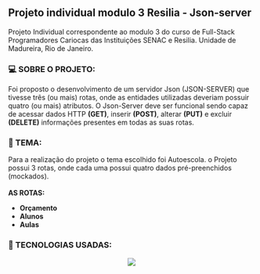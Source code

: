 ## Projeto individual modulo 3 Resilia - Json-server
<p> Projeto Individual correspondente ao modulo 3 do curso de Full-Stack Programadores Cariocas das Instituições SENAC e Resilia. Unidade de Madureira, Rio de Janeiro.</p>

### :computer: SOBRE O PROJETO:
<p> Foi proposto o desenvolvimento de um servidor Json (JSON-SERVER) que tivesse três (ou mais) rotas, onde as entidades utilizadas deveriam possuir quatro (ou mais) atributos. O Json-Server deve ser funcional sendo capaz de acessar dados HTTP <b>(GET)</b>, inserir <b>(POST)</b>, alterar <b>(PUT)</b> e excluir <b>(DELETE)</b> informações presentes em todas as suas rotas. </p>

### :red_car: TEMA:
<p> Para a realização do projeto o tema escolhido foi Autoescola. o Projeto possui 3 rotas, onde cada uma possui quatro dados pré-preenchidos (mockados). <br><br><b>AS ROTAS:</b>
<ul>
<li><b>Orçamento</b></li>
<li><b>Alunos</b> </li>
<li><b>Aulas</b></li>

</ul>

### :toolbox: TECNOLOGIAS USADAS:
<div align="center" style="display: inline_block">
<img align="center" src="https://img.shields.io/badge/JavaScript-F7DF1E?style=for-the-badge&logo=javascript&logoColor=black">
</div>
